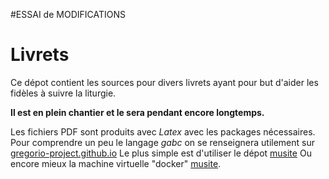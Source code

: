 #ESSAI de MODIFICATIONS
# Livrets
Ce dépot contient les sources pour divers livrets ayant pour but d'aider les fidèles à suivre la liturgie.

**Il est en plein chantier et le sera pendant encore longtemps.**

Les fichiers PDF sont produits avec *Latex* avec les packages nécessaires.
Pour comprendre un peu le langage *gabc* on se renseignera utilement sur [gregorio-project.github.io](http://gregorio-project.github.io)
Le plus simple est d'utiliser le dépot [musite](https://github.com/musite-project/musite.git)
Ou encore mieux la machine virtuelle "docker" [musite](https://hub.docker.com/r/musite/musite).
